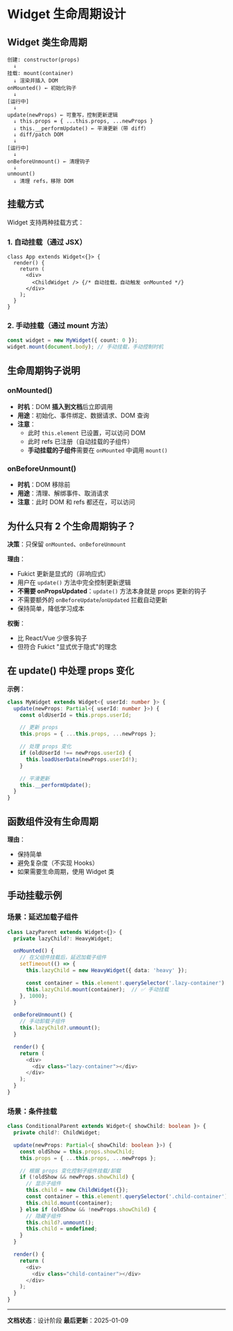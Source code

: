 # Widget 生命周期设计

## Widget 类生命周期

```
创建: constructor(props)
  ↓
挂载: mount(container)
  ↓ 渲染并插入 DOM
onMounted() ← 初始化钩子
  ↓
[运行中]
  ↓
update(newProps) ← 可重写，控制更新逻辑
  ↓ this.props = { ...this.props, ...newProps }
  ↓ this.__performUpdate() ← 平滑更新（带 diff）
  ↓ diff/patch DOM
  ↓
[运行中]
  ↓
onBeforeUnmount() ← 清理钩子
  ↓
unmount()
  ↓ 清理 refs，移除 DOM
```

## 挂载方式

Widget 支持两种挂载方式：

### 1. 自动挂载（通过 JSX）

```tsx
class App extends Widget<{}> {
  render() {
    return (
      <div>
        <ChildWidget /> {/* 自动挂载，自动触发 onMounted */}
      </div>
    );
  }
}
```

### 2. 手动挂载（通过 mount 方法）

```typescript
const widget = new MyWidget({ count: 0 });
widget.mount(document.body); // 手动挂载，手动控制时机
```

## 生命周期钩子说明

### onMounted()

- **时机**：DOM **插入到文档**后立即调用
- **用途**：初始化、事件绑定、数据请求、DOM 查询
- **注意**：
  - 此时 `this.element` 已设置，可以访问 DOM
  - 此时 refs 已注册（自动挂载的子组件）
  - **手动挂载的子组件**需要在 `onMounted` 中调用 `mount()`

### onBeforeUnmount()

- **时机**：DOM 移除前
- **用途**：清理、解绑事件、取消请求
- **注意**：此时 DOM 和 refs 都还在，可以访问

## 为什么只有 2 个生命周期钩子？

**决策**：只保留 `onMounted`、`onBeforeUnmount`

**理由**：

- Fukict 更新是显式的（非响应式）
- 用户在 `update()` 方法中完全控制更新逻辑
- **不需要 onPropsUpdated**：`update()` 方法本身就是 props 更新的钩子
- 不需要额外的 `onBeforeUpdate`/`onUpdated` 拦截自动更新
- 保持简单，降低学习成本

**权衡**：

- 比 React/Vue 少很多钩子
- 但符合 Fukict "显式优于隐式"的理念

## 在 update() 中处理 props 变化

**示例**：

```typescript
class MyWidget extends Widget<{ userId: number }> {
  update(newProps: Partial<{ userId: number }>) {
    const oldUserId = this.props.userId;

    // 更新 props
    this.props = { ...this.props, ...newProps };

    // 处理 props 变化
    if (oldUserId !== newProps.userId) {
      this.loadUserData(newProps.userId!);
    }

    // 平滑更新
    this.__performUpdate();
  }
}
```

## 函数组件没有生命周期

**理由**：

- 保持简单
- 避免复杂度（不实现 Hooks）
- 如果需要生命周期，使用 Widget 类

## 手动挂载示例

### 场景：延迟加载子组件

```typescript
class LazyParent extends Widget<{}> {
  private lazyChild?: HeavyWidget;

  onMounted() {
    // 在父组件挂载后，延迟加载子组件
    setTimeout(() => {
      this.lazyChild = new HeavyWidget({ data: 'heavy' });

      const container = this.element!.querySelector('.lazy-container')!;
      this.lazyChild.mount(container);  // ✅ 手动挂载
    }, 1000);
  }

  onBeforeUnmount() {
    // 手动卸载子组件
    this.lazyChild?.unmount();
  }

  render() {
    return (
      <div>
        <div class="lazy-container"></div>
      </div>
    );
  }
}
```

### 场景：条件挂载

```typescript
class ConditionalParent extends Widget<{ showChild: boolean }> {
  private child?: ChildWidget;

  update(newProps: Partial<{ showChild: boolean }>) {
    const oldShow = this.props.showChild;
    this.props = { ...this.props, ...newProps };

    // 根据 props 变化控制子组件挂载/卸载
    if (!oldShow && newProps.showChild) {
      // 显示子组件
      this.child = new ChildWidget({});
      const container = this.element!.querySelector('.child-container')!;
      this.child.mount(container);
    } else if (oldShow && !newProps.showChild) {
      // 隐藏子组件
      this.child?.unmount();
      this.child = undefined;
    }
  }

  render() {
    return (
      <div>
        <div class="child-container"></div>
      </div>
    );
  }
}
```

---

**文档状态**：设计阶段
**最后更新**：2025-01-09
